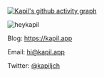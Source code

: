 [![Kapil's github activity graph](https://github-readme-activity-graph.vercel.app/graph?username=heykapil&theme=github-compact)](https://github.com/heykapil)


<p align="left"> <img src="https://komarev.com/ghpvc/?username=heykapil&label=Profile%20views&color=blue&style=flat" alt="heykapil" /> </p>


Blog: <https://kapil.app>

Email: <hi@kapil.app>

Twitter: [@kapiljch](https://x.com/kapiljch)

